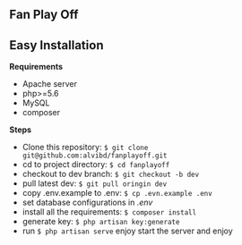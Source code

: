 Fan Play Off
-----------------

Easy Installation
-----------------
**Requirements**
- Apache server
- php>=5.6
- MySQL
- composer

**Steps**
- Clone this repository: `$ git clone git@github.com:alvibd/fanplayoff.git`
- cd to project directory: `$ cd fanplayoff`
- checkout to dev branch: `$ git checkout -b dev`
- pull latest dev: `$ git pull oringin dev`
- copy .env.example to .env: `$ cp .evn.example .env`
- set database configurations in _.env_
- install all the requirements: `$ composer install`
- generate key: `$ php artisan key:generate`
- run `$ php artisan serve` enjoy start the server and enjoy